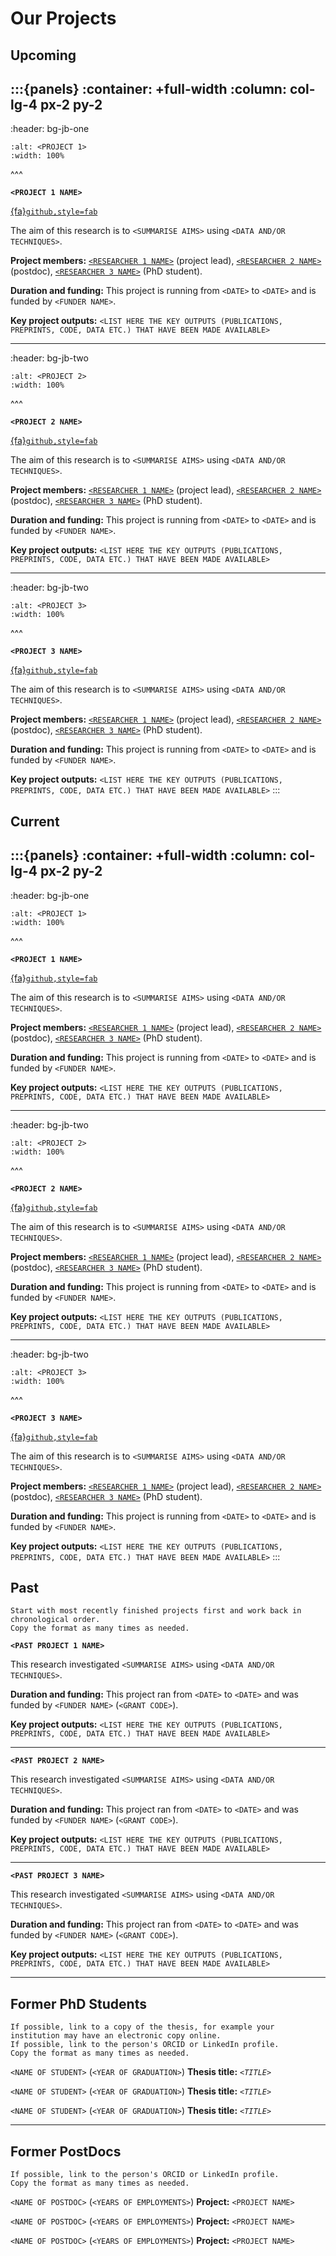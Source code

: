 # Our Projects

## Upcoming

:::{panels}
:container: +full-width
:column: col-lg-4 px-2 py-2
---
:header: bg-jb-one
```{image} https://www.beckenhamrunning.co.uk/wp-content/uploads/2020/02/Person-silhouette.png
:alt: <PROJECT 1>
:width: 100%
```
^^^

**`<PROJECT 1 NAME>`** 

[{fa}`github,style=fab`](https://www.github.com)</br>

The aim of this research is to `<SUMMARISE AIMS>` using `<DATA AND/OR TECHNIQUES>`. 

**Project members:** [`<RESEARCHER 1 NAME>`](../our-team/index.md) (project lead), [`<RESEARCHER 2 NAME>`](../our-team/index.md) (postdoc), [`<RESEARCHER 3 NAME>`](../our-team/index.md) (PhD student).

**Duration and funding:** This project is running from `<DATE>` to `<DATE>` and is funded by `<FUNDER NAME>`.

**Key project outputs:** 
`<LIST HERE THE KEY OUTPUTS (PUBLICATIONS, PREPRINTS, CODE, DATA ETC.) THAT HAVE BEEN MADE AVAILABLE>`


---
:header: bg-jb-two
```{image} https://www.beckenhamrunning.co.uk/wp-content/uploads/2020/02/Person-silhouette.png
:alt: <PROJECT 2>
:width: 100%
```
^^^

**`<PROJECT 2 NAME>`**

[{fa}`github,style=fab`](https://www.github.com)</br>

The aim of this research is to `<SUMMARISE AIMS>` using `<DATA AND/OR TECHNIQUES>`. 

**Project members:** [`<RESEARCHER 1 NAME>`](../our-team/index.md) (project lead), [`<RESEARCHER 2 NAME>`](../our-team/index.md) (postdoc), [`<RESEARCHER 3 NAME>`](../our-team/index.md) (PhD student).

**Duration and funding:** This project is running from `<DATE>` to `<DATE>` and is funded by `<FUNDER NAME>`.

**Key project outputs:** 
`<LIST HERE THE KEY OUTPUTS (PUBLICATIONS, PREPRINTS, CODE, DATA ETC.) THAT HAVE BEEN MADE AVAILABLE>`


---
:header: bg-jb-two
```{image} https://www.beckenhamrunning.co.uk/wp-content/uploads/2020/02/Person-silhouette.png
:alt: <PROJECT 3>
:width: 100%
```
^^^

**`<PROJECT 3 NAME>`**

[{fa}`github,style=fab`](https://www.github.com)</br>

The aim of this research is to `<SUMMARISE AIMS>` using `<DATA AND/OR TECHNIQUES>`. 

**Project members:** [`<RESEARCHER 1 NAME>`](../our-team/index.md) (project lead), [`<RESEARCHER 2 NAME>`](../our-team/index.md) (postdoc), [`<RESEARCHER 3 NAME>`](../our-team/index.md) (PhD student).

**Duration and funding:** This project is running from `<DATE>` to `<DATE>` and is funded by `<FUNDER NAME>`.

**Key project outputs:** 
`<LIST HERE THE KEY OUTPUTS (PUBLICATIONS, PREPRINTS, CODE, DATA ETC.) THAT HAVE BEEN MADE AVAILABLE>`
:::

## Current

:::{panels}
:container: +full-width
:column: col-lg-4 px-2 py-2
---
:header: bg-jb-one
```{image} https://www.beckenhamrunning.co.uk/wp-content/uploads/2020/02/Person-silhouette.png
:alt: <PROJECT 1>
:width: 100%
```
^^^

**`<PROJECT 1 NAME>`** 

[{fa}`github,style=fab`](https://www.github.com)</br>

The aim of this research is to `<SUMMARISE AIMS>` using `<DATA AND/OR TECHNIQUES>`. 

**Project members:** [`<RESEARCHER 1 NAME>`](../our-team/index.md) (project lead), [`<RESEARCHER 2 NAME>`](../our-team/index.md) (postdoc), [`<RESEARCHER 3 NAME>`](../our-team/index.md) (PhD student).

**Duration and funding:** This project is running from `<DATE>` to `<DATE>` and is funded by `<FUNDER NAME>`.

**Key project outputs:** 
`<LIST HERE THE KEY OUTPUTS (PUBLICATIONS, PREPRINTS, CODE, DATA ETC.) THAT HAVE BEEN MADE AVAILABLE>`


---
:header: bg-jb-two
```{image} https://www.beckenhamrunning.co.uk/wp-content/uploads/2020/02/Person-silhouette.png
:alt: <PROJECT 2>
:width: 100%
```
^^^

**`<PROJECT 2 NAME>`**

[{fa}`github,style=fab`](https://www.github.com)</br>

The aim of this research is to `<SUMMARISE AIMS>` using `<DATA AND/OR TECHNIQUES>`. 

**Project members:** [`<RESEARCHER 1 NAME>`](../our-team/index.md) (project lead), [`<RESEARCHER 2 NAME>`](../our-team/index.md) (postdoc), [`<RESEARCHER 3 NAME>`](../our-team/index.md) (PhD student).

**Duration and funding:** This project is running from `<DATE>` to `<DATE>` and is funded by `<FUNDER NAME>`.

**Key project outputs:** 
`<LIST HERE THE KEY OUTPUTS (PUBLICATIONS, PREPRINTS, CODE, DATA ETC.) THAT HAVE BEEN MADE AVAILABLE>`


---
:header: bg-jb-two
```{image} https://www.beckenhamrunning.co.uk/wp-content/uploads/2020/02/Person-silhouette.png
:alt: <PROJECT 3>
:width: 100%
```
^^^

**`<PROJECT 3 NAME>`**

[{fa}`github,style=fab`](https://www.github.com)</br>

The aim of this research is to `<SUMMARISE AIMS>` using `<DATA AND/OR TECHNIQUES>`. 

**Project members:** [`<RESEARCHER 1 NAME>`](../our-team/index.md) (project lead), [`<RESEARCHER 2 NAME>`](../our-team/index.md) (postdoc), [`<RESEARCHER 3 NAME>`](../our-team/index.md) (PhD student).

**Duration and funding:** This project is running from `<DATE>` to `<DATE>` and is funded by `<FUNDER NAME>`.

**Key project outputs:** 
`<LIST HERE THE KEY OUTPUTS (PUBLICATIONS, PREPRINTS, CODE, DATA ETC.) THAT HAVE BEEN MADE AVAILABLE>`
:::

## Past


```{admonition} FIXME Instructions
Start with most recently finished projects first and work back in chronological order.
Copy the format as many times as needed.
```


**`<PAST PROJECT 1 NAME>`** 

This research investigated `<SUMMARISE AIMS>` using `<DATA AND/OR TECHNIQUES>`. 

**Duration and funding:** This project ran from `<DATE>` to `<DATE>` and was funded by `<FUNDER NAME>` (`<GRANT CODE>`).

**Key project outputs:** 
`<LIST HERE THE KEY OUTPUTS (PUBLICATIONS, PREPRINTS, CODE, DATA ETC.) THAT HAVE BEEN MADE AVAILABLE>`

---

**`<PAST PROJECT 2 NAME>`** 

This research investigated `<SUMMARISE AIMS>` using `<DATA AND/OR TECHNIQUES>`. 

**Duration and funding:** This project ran from `<DATE>` to `<DATE>` and was funded by `<FUNDER NAME>` (`<GRANT CODE>`).

**Key project outputs:** 
`<LIST HERE THE KEY OUTPUTS (PUBLICATIONS, PREPRINTS, CODE, DATA ETC.) THAT HAVE BEEN MADE AVAILABLE>`

---

**`<PAST PROJECT 3 NAME>`** 

This research investigated `<SUMMARISE AIMS>` using `<DATA AND/OR TECHNIQUES>`. 

**Duration and funding:** This project ran from `<DATE>` to `<DATE>` and was funded by `<FUNDER NAME>` (`<GRANT CODE>`).

**Key project outputs:** 
`<LIST HERE THE KEY OUTPUTS (PUBLICATIONS, PREPRINTS, CODE, DATA ETC.) THAT HAVE BEEN MADE AVAILABLE>`

---
## Former PhD Students
```{admonition} FIXME Instructions
If possible, link to a copy of the thesis, for example your institution may have an electronic copy online.
If possible, link to the person's ORCID or LinkedIn profile.
Copy the format as many times as needed.
```

`<NAME OF STUDENT>` (`<YEAR OF GRADUATION>`)
**Thesis title:** *`<TITLE>`*

`<NAME OF STUDENT>` (`<YEAR OF GRADUATION>`)
**Thesis title:** *`<TITLE>`*

`<NAME OF STUDENT>` (`<YEAR OF GRADUATION>`)
**Thesis title:** *`<TITLE>`*

---
## Former PostDocs
```{admonition} FIXME Instructions
If possible, link to the person's ORCID or LinkedIn profile.
Copy the format as many times as needed.
```

`<NAME OF POSTDOC>` (`<YEARS OF EMPLOYMENTS>`)
**Project:** `<PROJECT NAME>`

`<NAME OF POSTDOC>` (`<YEARS OF EMPLOYMENTS>`)
**Project:** `<PROJECT NAME>`

`<NAME OF POSTDOC>` (`<YEARS OF EMPLOYMENTS>`)
**Project:** `<PROJECT NAME>`
